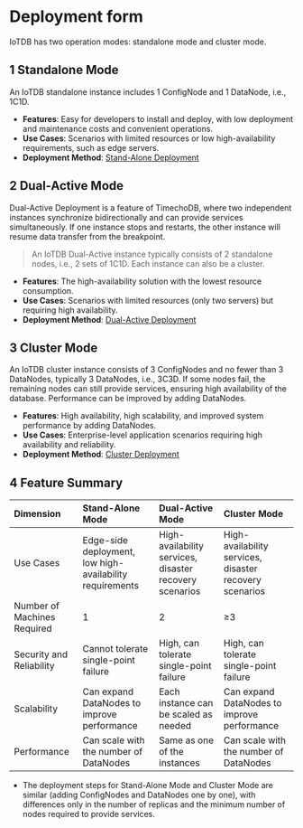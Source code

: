 <!--

    Licensed to the Apache Software Foundation (ASF) under one
    or more contributor license agreements.  See the NOTICE file
    distributed with this work for additional information
    regarding copyright ownership.  The ASF licenses this file
    to you under the Apache License, Version 2.0 (the
    "License"); you may not use this file except in compliance
    with the License.  You may obtain a copy of the License at
    
        http://www.apache.org/licenses/LICENSE-2.0
    
    Unless required by applicable law or agreed to in writing,
    software distributed under the License is distributed on an
    "AS IS" BASIS, WITHOUT WARRANTIES OR CONDITIONS OF ANY
    KIND, either express or implied.  See the License for the
    specific language governing permissions and limitations
    under the License.

-->
# Deployment form

IoTDB has two operation modes: standalone mode and cluster mode.

## 1 Standalone Mode

An IoTDB standalone instance includes 1 ConfigNode and 1 DataNode, i.e., 1C1D.

- **Features**: Easy for developers to install and deploy, with low deployment and maintenance costs and convenient operations.  
- **Use Cases**: Scenarios with limited resources or low high-availability requirements, such as edge servers. 
- **Deployment Method**: [Stand-Alone Deployment](../Deployment-and-Maintenance/Stand-Alone-Deployment_timecho.md)
 
## 2 Dual-Active Mode  

Dual-Active Deployment is a feature of TimechoDB, where two independent instances synchronize bidirectionally and can provide services simultaneously. If one instance stops and restarts, the other instance will resume data transfer from the breakpoint.  

> An IoTDB Dual-Active instance typically consists of 2 standalone nodes, i.e., 2 sets of 1C1D. Each instance can also be a cluster.  

- **Features**: The high-availability solution with the lowest resource consumption.  
- **Use Cases**: Scenarios with limited resources (only two servers) but requiring high availability.  
- **Deployment Method**: [Dual-Active Deployment](../Deployment-and-Maintenance/Dual-Active-Deployment_timecho.md)

## 3 Cluster Mode

An IoTDB cluster instance consists of 3 ConfigNodes and no fewer than 3 DataNodes, typically 3 DataNodes, i.e., 3C3D. If some nodes fail, the remaining nodes can still provide services, ensuring high availability of the database. Performance can be improved by adding DataNodes.  

- **Features**: High availability, high scalability, and improved system performance by adding DataNodes.  
- **Use Cases**: Enterprise-level application scenarios requiring high availability and reliability.  
- **Deployment Method**: [Cluster Deployment](../Deployment-and-Maintenance/Cluster-Deployment_timecho.md)



## 4 Feature Summary

| **Dimension**                   | **Stand-Alone Mode**                                         | **Dual-Active Mode**                                        | **Cluster Mode**                                            |
| :-------------------------- | :------------------------------------------------------- | :------------------------------------------------------ | :------------------------------------------------------ |
| Use Cases                   | Edge-side deployment, low high-availability requirements | High-availability services, disaster recovery scenarios | High-availability services, disaster recovery scenarios |
| Number of Machines Required | 1                                                        | 2                                                       | ≥3                                                      |
| Security and Reliability    | Cannot tolerate single-point failure                     | High, can tolerate single-point failure                 | High, can tolerate single-point failure                 |
| Scalability                 | Can expand DataNodes to improve performance              | Each instance can be scaled as needed                   | Can expand DataNodes to improve performance             |
| Performance                 | Can scale with the number of DataNodes                   | Same as one of the instances                            | Can scale with the number of DataNodes                  |

- The deployment steps for Stand-Alone Mode and Cluster Mode are similar (adding ConfigNodes and DataNodes one by one), with differences only in the number of replicas and the minimum number of nodes required to provide services.
